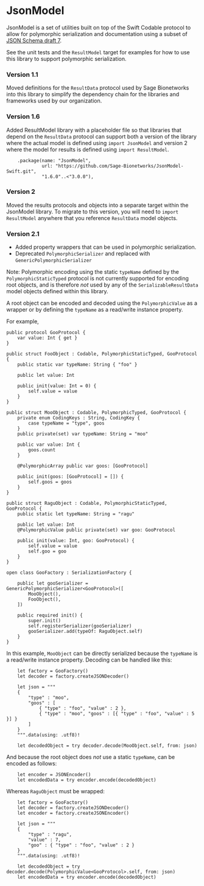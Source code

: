# JsonModel

JsonModel is a set of utilities built on top of the Swift Codable protocol to allow 
for polymorphic serialization and documentation using a subset of 
[JSON Schema draft 7](https://json-schema.org/understanding-json-schema/index.html).

See the unit tests and the `ResultModel` target for examples for how to use this 
library to support polymorphic serialization.

### Version 1.1

Moved definitions for the `ResultData` protocol used by Sage Bionetworks
into this library to simplify the dependency chain for the libraries and 
frameworks used by our organization.

### Version 1.6

Added ResultModel library with a placeholder file so that libraries that depend
on the `ResultData` protocol can support both a version of the library where the 
actual model is defined using `import JsonModel` and version
2 where the model for results is defined using `import ResultModel`.

```
    .package(name: "JsonModel",
             url: "https://github.com/Sage-Bionetworks/JsonModel-Swift.git",
             "1.6.0"..<"3.0.0"),
```

### Version 2

Moved the results protocols and objects into a separate target within the JsonModel
library. To migrate to this version, you will need to `import ResultModel` anywhere
that you reference `ResultData` model objects.

### Version 2.1

- Added property wrappers that can be used in polymorphic serialization.
- Deprecated `PolymorphicSerializer` and replaced with `GenericPolymorphicSerializer`

Note: Polymorphic encoding using the static `typeName` defined by the `PolymorphicStaticTyped`
protocol is not currently supported for encoding root objects, and is therefore *not* 
used by any of the `SerializableResultData` model objects defined within this library.

A root object can be encoded and decoded using the `PolymorphicValue` as a wrapper or 
by defining the `typeName` as a read/write instance property.

For example,

```
public protocol GooProtocol {
    var value: Int { get }
}

public struct FooObject : Codable, PolymorphicStaticTyped, GooProtocol {
    public static var typeName: String { "foo" }

    public let value: Int

    public init(value: Int = 0) {
        self.value = value
    }
}

public struct MooObject : Codable, PolymorphicTyped, GooProtocol {
    private enum CodingKeys : String, CodingKey {
        case typeName = "type", goos
    }
    public private(set) var typeName: String = "moo"
    
    public var value: Int {
        goos.count
    }

    @PolymorphicArray public var goos: [GooProtocol]

    public init(goos: [GooProtocol] = []) {
        self.goos = goos
    }
}

public struct RaguObject : Codable, PolymorphicStaticTyped, GooProtocol {
    public static let typeName: String = "ragu"

    public let value: Int
    @PolymorphicValue public private(set) var goo: GooProtocol

    public init(value: Int, goo: GooProtocol) {
        self.value = value
        self.goo = goo
    }
}

open class GooFactory : SerializationFactory {
    
    public let gooSerializer = GenericPolymorphicSerializer<GooProtocol>([
        MooObject(),
        FooObject(),
    ])
    
    public required init() {
        super.init()
        self.registerSerializer(gooSerializer)
        gooSerializer.add(typeOf: RaguObject.self)
    }
}

```

In this example, `MooObject` can be directly serialized because the `typeName` is a read/write
instance property. Decoding can be handled like this:

```
    let factory = GooFactory()
    let decoder = factory.createJSONDecoder()
    
    let json = """
    {
        "type" : "moo",
        "goos" : [
            { "type" : "foo", "value" : 2 },
            { "type" : "moo", "goos" : [{ "type" : "foo", "value" : 5 }] }
        ]
    }
    """.data(using: .utf8)!
    
    let decodedObject = try decoder.decode(MooObject.self, from: json)

```

And because the root object does *not* use a static `typeName`, can be encoded as follows:

```
    let encoder = JSONEncoder()
    let encodedData = try encoder.encode(decodedObject)
```

Whereas `RaguObject` must be wrapped:

```
    let factory = GooFactory()
    let decoder = factory.createJSONDecoder()
    let encoder = factory.createJSONEncoder()
    
    let json = """
    {
        "type" : "ragu",
        "value" : 7,
        "goo" : { "type" : "foo", "value" : 2 }
    }
    """.data(using: .utf8)!
    
    let decodedObject = try decoder.decode(PolymorphicValue<GooProtocol>.self, from: json)
    let encodedData = try encoder.encode(decodedObject)

```
